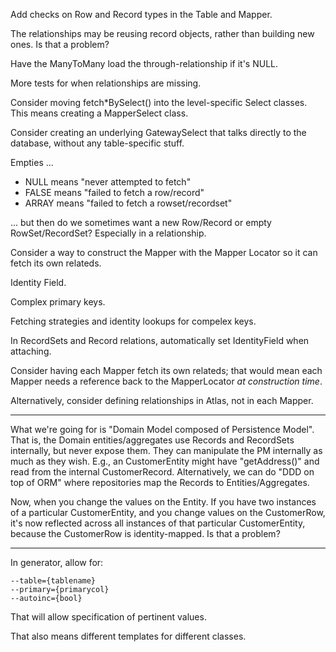 Add checks on Row and Record types in the Table and Mapper.

The relationships may be reusing record objects, rather than building new ones. Is that a problem?

Have the ManyToMany load the through-relationship if it's NULL.

More tests for when relationships are missing.

Consider moving fetch*BySelect() into the level-specific Select classes. This means creating a MapperSelect class.

Consider creating an underlying GatewaySelect that talks directly to the database, without any table-specific stuff.

Empties ...

- NULL means "never attempted to fetch"
- FALSE means "failed to fetch a row/record"
- ARRAY means "failed to fetch a rowset/recordset"

... but then do we sometimes want a new Row/Record or empty RowSet/RecordSet? Especially in a relationship.

Consider a way to construct the Mapper with the Mapper Locator so it can fetch its own relateds.

Identity Field.

Complex primary keys.

Fetching strategies and identity lookups for compelex keys.

In RecordSets and Record relations, automatically set IdentityField when attaching.

Consider having each Mapper fetch its own relateds; that would mean each Mapper needs a reference back to the MapperLocator *at construction time*.

Alternatively, consider defining relationships in Atlas, not in each Mapper.

* * *

What we're going for is "Domain Model composed of Persistence Model". That is, the Domain entities/aggregates use Records and RecordSets internally, but never expose them. They can manipulate the PM internally as much as they wish. E.g., an CustomerEntity might have "getAddress()" and read from the internal CustomerRecord. Alternatively, we can do "DDD on top of ORM" where repositories map the Records to Entities/Aggregates.

Now, when you change the values on the Entity. If you have two instances of a particular CustomerEntity, and you change values on the CustomerRow, it's now reflected across all instances of that particular CustomerEntity, because the CustomerRow is identity-mapped. Is that a problem?

* * *

In generator, allow for:

    --table={tablename}
    --primary={primarycol}
    --autoinc={bool}

That will allow specification of pertinent values.

That also means different templates for different classes.
